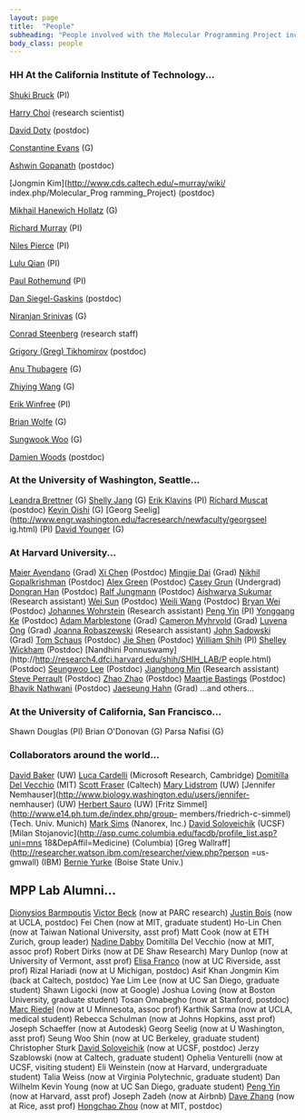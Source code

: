 ```yaml
---
layout: page
title:  "People"
subheading: "People involved with the Molecular Programming Project include:"
body_class: people
---
```


### HH At the California Institute of Technology...

[Shuki Bruck](http://www.paradise.caltech.edu/bruck.html) (PI)

[Harry Choi](http://piercelab.caltech.edu/) (research scientist)

[David Doty](http://www.dna.caltech.edu/~ddoty/) (postdoc)

[Constantine Evans](http://www.dna.caltech.edu/) (G)

[Ashwin Gopanath](http://www.dna.caltech.edu/) (postdoc)

[Jongmin Kim](http://www.cds.caltech.edu/~murray/wiki/
index.php/Molecular_Prog
ramming_Project) (postdoc)

[Mikhail Hanewich Hollatz](http://piercelab.caltech.edu/) (G)

[Richard Murray](http://www.cds.caltech.edu/~murray) (PI)

[Niles Pierce](http://www.piercelab.caltech.edu/) (PI)

[Lulu Qian](http://qianlab.caltech.edu/people.html) (PI)

[Paul Rothemund](http://www.dna.caltech.edu/~pwkr/) (PI)

[Dan Siegel-Gaskins](http://dantimatter.com/wiki/home) (postdoc)

[Niranjan Srinivas](http://www.its.caltech.edu/~niranjan/Home.html) (G)

[Conrad Steenberg](http://piercelab.caltech.edu/) (research staff)

[Grigory (Greg) Tikhomirov](http://qianlab.caltech.edu/people.html) (postdoc)

[Anu Thubagere](http://www.cms.caltech.edu/) (G)

[Zhiying Wang](http://paradise.caltech.edu/~zhiying/) (G)

[Erik Winfree](http://www.dna.caltech.edu/~winfree) (PI)

[Brian Wolfe](http://piercelab.caltech.edu/) (G)

[Sungwook Woo](http://www.dna.caltech.edu/) (G)

[Damien Woods](http://www.dna.caltech.edu/~woods/) (postdoc)


### At the University of Washington, Seattle...

[Leandra
Brettner](http://depts.washington.edu/soslab/mw/index.php?title=People) (G)
[Shelly Jang](http://depts.washington.edu/soslab/mw/index.php?title=User:Jang)
(G)
[Erik Klavins](http://www.ee.washington.edu/faculty/klavins_eric/) (PI)
[Richard Muscat](http://homes.cs.washington.edu/~seelig/people/index.html)
(postdoc)
[Kevin
Oishi](http://depts.washington.edu/soslab/mw/index.php?title=User:Oishi) (G)
[Georg Seelig](http://www.engr.washington.edu/facresearch/newfaculty/georgseel
ig.html) (PI)
[David Younger](http://depts.washington.edu/soslab/mw/index.php?title=People)
(G)

### At Harvard University...

[Maier Avendano](http://molsys.net/people.html) (Grad)
[Xi Chen](http://molsys.net/people.html) (Postdoc)
[Mingjie Dai](http://molsys.net/people.html) (Grad)
[Nikhil Gopalkrishman](http://molsys.net/people.html) (Postdoc)
[Alex Green](http://molsys.net/people.html) (Postdoc)
[Casey Grun](http://molsys.net/people.html) (Undergrad)
[Dongran Han](http://molsys.net/people.html) (Postdoc)
[Ralf Jungmann](http://molsys.net/people.html) (Postdoc)
[Aishwarya Sukumar](http://molsys.net/people.html) (Research assistant)
[Wei Sun](http://molsys.net/people.html) (Postdoc)
[Weili Wang](http://molsys.net/people.html) (Postdoc)
[Bryan Wei](http://molsys.net/people.html) (Postdoc)
[Johannes Wohrstein](http://molsys.net/people.html) (Research assistant)
[Peng Yin](http://molsys.net/people.html) (PI)
[Yonggang Ke](http://molsys.net/people.html) (Postdoc)
[Adam Marblestone](http://molsys.net/people.html) (Grad)
[Cameron Myhrvold](http://molsys.net/people.html) (Grad)
[Luvena Ong](http://molsys.net/people.html) (Grad)
[Joanna Robaszewski](http://molsys.net/people.html) (Research assistant)
[John Sadowski](http://molsys.net/people.html) (Grad)
[Tom Schaus](http://molsys.net/people.html) (Postdoc)
[Jie Shen](http://molsys.net/people.html) (Postdoc)
[William
Shih](http://http://research4.dfci.harvard.edu/shih/SHIH_LAB/People.html) (PI)
[Shelley
Wickham](http://http://research4.dfci.harvard.edu/shih/SHIH_LAB/People.html)
(Postdoc)
[Nandhini Ponnuswamy](http://http://research4.dfci.harvard.edu/shih/SHIH_LAB/P
eople.html) (Postdoc)
[Seungwoo
Lee](http://http://research4.dfci.harvard.edu/shih/SHIH_LAB/People.html)
(Postdoc)
[Jianghong
Min](http://http://research4.dfci.harvard.edu/shih/SHIH_LAB/People.html)
(Research assistant)
[Steve
Perrault](http://http://research4.dfci.harvard.edu/shih/SHIH_LAB/People.html)
(Postdoc)
[Zhao
Zhao](http://http://research4.dfci.harvard.edu/shih/SHIH_LAB/People.html)
(Postdoc)
[Maartje
Bastings](http://http://research4.dfci.harvard.edu/shih/SHIH_LAB/People.html)
(Postdoc)
[Bhavik
Nathwani](http://http://research4.dfci.harvard.edu/shih/SHIH_LAB/People.html)
(Postdoc)
[Jaeseung
Hahn](http://http://research4.dfci.harvard.edu/shih/SHIH_LAB/People.html)
(Grad)
...and others...

### At the University of California, San Francisco...

Shawn Douglas (PI)
Brian O'Donovan (G)
Parsa Nafisi (G)

### Collaborators around the world...

[David Baker](http://depts.washington.edu/bakerpg/) (UW)
[Luca Cardelli](http://lucacardelli.name/indexMe.html) (Microsoft Research,
Cambridge)
[Domitilla Del Vecchio](http://www.mit.edu/~ddv/) (MIT)
[Scott Fraser](http://bioimaging.caltech.edu/) (Caltech)
[Mary Lidstrom](http://depts.washington.edu/mllab/mLidstrom.php) (UW)
[Jennifer Nemhauser](http://www.biology.washington.edu/users/jennifer-
nemhauser) (UW)
[Herbert Sauro](http://depts.washington.edu/bioe/people/core/sauro.html) (UW)
[Fritz Simmel](http://www.e14.ph.tum.de/index.php/group-
members/friedrich-c-simmel) (Tech. Univ. Munich)
[Mark Sims](http://www.nanoengineer-1.com) (Nanorex, Inc.)
[David Soloveichik](http://dna.caltech.edu/~davids/) (UCSF)
[Milan Stojanovic](http://asp.cumc.columbia.edu/facdb/profile_list.asp?uni=mns
18&amp;DepAffil=Medicine) (Columbia)
[Greg Wallraff](http://researcher.watson.ibm.com/researcher/view.php?person
=us-gmwall) (IBM)
[Bernie Yurke](http://coen.boisestate.edu/faculty-staff/bernardyurke/) (Boise
State Univ.)
## MPP Lab Alumni...
[Dionysios Barmpoutis](http://www.cns.caltech.edu/people/alumni.html)
[Victor Beck](http://www.parc.com/about/people/2660/victor-beck.html) (now at
PARC research)
[Justin Bois](http://www.justinbois.info/) (now at UCLA, postdoc)
Fei Chen (now at MIT, graduate student)
Ho-Lin Chen (now at Taiwan National University, asst prof)
Matt Cook (now at ETH Zurich, group leader)
[Nadine Dabby](http://www.nadinedabby.com/)
Domitilla Del Vecchio (now at MIT, assoc prof)
Robert Dirks (now at DE Shaw Research)
Mary Dunlop (now at University of Vermont, asst prof)
[Elisa Franco](http://www.cds.caltech.edu/%7Eelisa) (now at UC Riverside, asst
prof)
Rizal Hariadi (now at U Michigan, postdoc)
Asif Khan
Jongmin Kim (back at Caltech, postdoc)
Yae Lim Lee (now at UC San Diego, graduate student)
Shawn Ligocki (now at Google)
Joshua Loving (now at Boston University, graduate student)
Tosan Omabegho (now at Stanford, postdoc)
[Marc Riedel](http://cadbio.com/wiki/index.php/Marc_Riedel) (now at U
Minnesota, assoc prof)
Karthik Sarma (now at UCLA, medical student)
Rebecca Schulman (now at Johns Hopkins, asst prof)
Joseph Schaeffer (now at Autodesk)
Georg Seelig (now at U Washington, asst prof)
Seung Woo Shin (now at UC Berkeley, graduate student)
Christopher Sturk
[David Soloveichik](http://dna.caltech.edu/~davids/) (now at UCSF, postdoc)
Jerzy Szablowski (now at Caltech, graduate student)
Ophelia Venturelli (now at UCSF, visiting student)
Eli Weinstein (now at Harvard, undergraduate student)
Talia Weiss (now at Virginia Polytechnic, graduate student)
Dan Wilhelm
Kevin Young (now at UC San Diego, graduate student)
[Peng Yin](http://molsys.net) (now at Harvard, asst prof)
Joseph Zadeh (now at Airbnb)
[Dave Zhang](http://nablab.rice.edu) (now at Rice, asst prof)
[Hongchao Zhou](http://www.mit.edu/~hongchao/) (now at MIT, postdoc)
